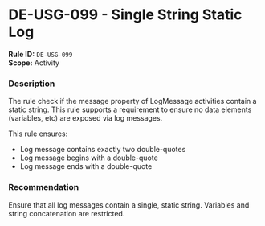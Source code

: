 # DE-USG-099 - Single String Static Log

**Rule ID:** `DE-USG-099`  
**Scope:** Activity

### Description

The rule check if the message property of LogMessage activities contain a static string. This rule supports a requirement to ensure no data elements (variables, etc) are exposed via log messages.

This rule ensures:
- Log message contains exactly two double-quotes
- Log message begins with a double-quote
- Log message ends with a double-quote

### Recommendation

Ensure that all log messages contain a single, static string. Variables and string concatenation are restricted.